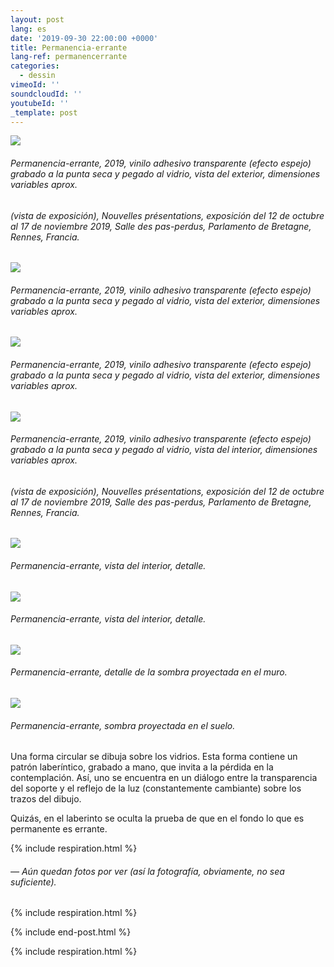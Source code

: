 ```yaml
---
layout: post
lang: es
date: '2019-09-30 22:00:00 +0000'
title: Permanencia-errante
lang-ref: permanencerrante
categories:
  - dessin
vimeoId: ''
soundcloudId: ''
youtubeId: ''
_template: post
---
```





![](/imgs/01-20191018_121719-up.jpg)

###### _Permanencia-errante_, 2019, vinilo adhesivo transparente (efecto espejo) grabado a la punta seca y pegado al vidrio, vista del exterior, dimensiones variables aprox.

###### (vista de exposición), _Nouvelles présentations_, exposición del 12 de octubre al 17 de noviembre 2019, Salle des pas-perdus, Parlamento de Bretagne, Rennes, Francia.

![](/imgs/02-20191010_143702-up.jpg)

###### _Permanencia-errante_, 2019, vinilo adhesivo transparente (efecto espejo) grabado a la punta seca y pegado al vidrio, vista del exterior, dimensiones variables aprox.

![](/imgs/03-dsc_2090-up.jpg)

###### _Permanencia-errante_, 2019, vinilo adhesivo transparente (efecto espejo) grabado a la punta seca y pegado al vidrio, vista del exterior, dimensiones variables aprox.

![](/imgs/04-dsc_2017-up.jpg)

###### _Permanencia-errante_, 2019, vinilo adhesivo transparente (efecto espejo) grabado a la punta seca y pegado al vidrio, vista del interior, dimensiones variables aprox.

###### (vista de exposición), _Nouvelles présentations_, exposición del 12 de octubre al 17 de noviembre 2019, Salle des pas-perdus, Parlamento de Bretagne, Rennes, Francia.

![](/imgs/05-dsc_2011-up.jpg)

###### _Permanencia-errante_, vista del interior, detalle.

![](/imgs/06-dsc_2079-up.jpg)

###### _Permanencia-errante_, vista del interior, detalle.

![](/imgs/07-dsc_2028-up.jpg)

###### _Permanencia-errante_, detalle de la sombra proyectada en el muro.

![](/imgs/08-20191010_143412-up.jpg)

###### _Permanencia-errante_, sombra proyectada en el suelo.

Una forma circular se dibuja sobre los vidrios. Esta forma contiene un patrón laberíntico, grabado a mano, que invita a la pérdida en la contemplación. Así, uno se encuentra en un diálogo entre la transparencia del soporte y el reflejo de la luz (constantemente cambiante) sobre los trazos del dibujo.

Quizás, en el laberinto se oculta la prueba de que en el fondo lo que es permanente es errante.

{% include respiration.html %}

###### _— Aún quedan fotos por ver (así la fotografía, obviamente, no sea suficiente)._

{% include respiration.html %}

{% include end-post.html %}

{% include respiration.html %}
